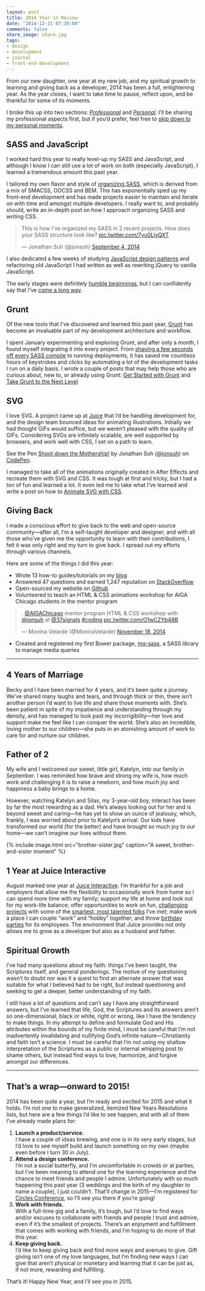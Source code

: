 ```yaml
---
layout: post
title: 2014 Year in Review
date: "2014-12-31 07:30:00"
comments: false
share_image: share.jpg
tags:
- design
- development
- journal
- front-end-development
---
```


From our new daughter, one year at my new job, and my spiritual growth to learning and giving back as a developer, 2014 has been a full, enlightening year. As the year closes, I want to take time to pause, reflect upon, and be thankful for some of its moments.

<!--more-->

I broke this up into two sections: [*Professional*](#sass-and-javascript) and [*Personal*](#years-of-marriage "Skip to Personal"). I’ll be sharing my professional aspects first, but if you’d prefer, feel free to [skip down to my personal moments](#years-of-marriage "Skip to Personal").

## SASS and JavaScript

I worked hard this year to really level-up my SASS and JavaScript, and although I know I can still use a lot of work on both (especially JavaScript), I learned a tremendous amount this past year.

I tailored my own flavor and style of <a href="https://github.com/jonsuh/jonsuh.com/blob/github/assets/sass/screen.scss" target="_blank">organizing SASS</a>, which is derived from a mix of SMACSS, OOCSS and BEM. This has exponentially sped up my front-end development and has made projects easier to maintain and iterate on with time and amongst multiple developers. I really want to, and probably should, write an in-depth post on how I approach organizing SASS and writing CSS.

<blockquote class="twitter-tweet" lang="en"><p>This is how I’ve organized my SASS in 2 recent projects. How does your SASS structure look like? <a href="http://t.co/7yu0LiyQXT">pic.twitter.com/7yu0LiyQXT</a></p>&mdash; Jonathan Suh (@jonsuh) <a href="https://twitter.com/jonsuh/status/507607445276221440">September 4, 2014</a></blockquote>

I also dedicated a few weeks of studying <a href="https://github.com/shichuan/javascript-patterns" target="_blank">JavaScript design patterns</a> and refactoring old JavaScript I had written as well as rewriting jQuery to vanilla JavaScript.

The early stages were definitely <a href="https://twitter.com/jonsuh/status/434447173250330624" target="_blank">humble beginnings</a>, but I can confidently say that I’ve <a href="https://github.com/jonsuh/jonsuh.com/blob/github/assets/js/src/utility.js" target="_blank">come a long way</a>.

## Grunt

Of the new tools that I’ve discovered and learned this past year, <a href="http://gruntjs.com/" target="_blank">Grunt</a> has become an invaluable part of my development architecture and workflow.

I spent January experimenting and exploring Grunt, and after only a month, I found myself integrating it into every project. From <a href="https://twitter.com/jonsuh/status/522867758518636544" target="_blank">shaving a few seconds off every SASS compile</a> to running deployments, it has saved me countless hours of keystrokes and clicks by automating a lot of the development tasks I run on a daily basis. I wrote a couple of posts that may help those who are curious about, new to, or already using Grunt: <a href="/blog/get-started-with-grunt/" target="_blank">Get Started with Grunt</a> and <a href="/blog/take-grunt-to-the-next-level/" target="_blank">Take Grunt to the Next Level</a>

## SVG

I love SVG. A project came up at <a href="http://www.juiceinteractive.com" target="_blank">Juice</a> that I’d be handling development for, and the design team bounced ideas for animating illustrations. Initially we had thought GIFs would suffice, but we weren’t pleased with the quality of GIFs. Considering SVGs are infinitely scalable, are well supported by browsers, and work well with CSS, I set on a path to learn.

<p data-height="495" data-theme-id="0" data-slug-hash="hzxng" data-default-tab="result" data-user="jonsuh" class="codepen">See the Pen <a href="http://codepen.io/jonsuh/pen/hzxng/">Shoot down the Mothership!</a> by Jonathan Suh (<a href="http://codepen.io/jonsuh">@jonsuh</a>) on <a href="http://codepen.io">CodePen</a>.</p>
<script async src="//assets.codepen.io/assets/embed/ei.js"></script>

I managed to take all of the animations originally created in After Effects and recreate them with SVG and CSS. It was tough at first and tricky, but I had a ton of fun and learned a lot. It even led me to take what I’ve learned and write a post on how to <a href="/blog/animate-svg-with-css/">Animate SVG with CSS</a>.

## Giving Back

I made a conscious effort to give back to the web and open-source community—after all, I’m a self-taught developer and designer, and with all those who’ve given me the opportunity to learn with their contributions, I felt it was only right and my turn to give back. I spread out my efforts through various channels.

Here are some of the things I did this year:

- Wrote 13 how-to guides/tutorials on my <a href="/blog" target="_blank">blog</a>
- Answered 47 questions and earned 1,247 reputation on <a href="{{ site.social.stackoverflow }}">StackOverflow</a>
- Open-sourced my website on <a href="https://github.com/jonsuh/jonsuh.com" target="_blank">Github</a>
- Volunteered to teach an HTML & CSS animations workshop for AIGA Chicago students in the mentor program

<blockquote class="twitter-tweet" lang="en"><p>. <a href="https://twitter.com/AIGAChicago">@AIGAChicago</a> mentor program HTML &amp; CSS workshop with <a href="https://twitter.com/jonsuh">@jonsuh</a> at <a href="https://twitter.com/37signals">@37signals</a> <a href="https://twitter.com/hashtag/coding?src=hash">#coding</a> <a href="http://t.co/O1wCZYb48B">pic.twitter.com/O1wCZYb48B</a></p>&mdash; Monina Velarde (@MoninaVelarde) <a href="https://twitter.com/MoninaVelarde/status/534514518861549568">November 18, 2014</a></blockquote>

- Created and registered my first Bower package, <a href="https://github.com/jonsuh/mq-sass" target="_blank">mq-sass</a>, a SASS library to manage media queries

---

## 4 Years of Marriage

Becky and I have been married for 4 years, and it’s been quite a journey. We’ve shared many laughs and tears, and through thick or thin, there isn’t another person I’d want to live life and share those moments with. She’s been patient in spite of my impatience and understanding through my density, and has managed to look past my incorrigibility—her love and support make me feel like I can conquer the world. She’s also an incredible, loving mother to our children—she puts in an atonishing amount of work to care for and nurture our children.

## Father of 2

My wife and I welcomed our sweet, little girl, Katelyn, into our family in September. I was reminded how brave and strong my wife is, how much work and challenging it is to raise a newborn, and how much joy and happiness a baby brings to a home.

However, watching Katelyn and Silas, my 3-year-old boy, interact has been by far the most rewarding as a dad. He’s always looking out for her and is beyond sweet and caring—he has yet to show an ounce of jealousy, which, frankly, I was worried about prior to Katelyn’s arrival. Our kids have transformed our world (for the better) and have brought so much joy to our home—we can’t imagine our lives without them.

{% include image.html src="brother-sister.jpg" caption="A sweet, brother-and-sister moment" %}

## 1 Year at Juice Interactive

August marked one year at <a href="http://www.juiceinteractive.com" target="_blank">Juice Interactive</a>. I’m thankful for a job and employers that allow me the flexibility to occasionally work from home so I can spend more time with my family; support my life at home and look out for my work-life balance; offer opportunities to work on fun, <a href="http://www.juiceinteractive.com/work/" target="_blank">challenging projects</a> with some of the <a href="http://www.juiceinteractive.com/about/" target="_blank">smartest, most talented folks</a> I’ve met; make work a place I can couple “work” and “hobby” together; and throw <a href="https://twitter.com/latokarz/status/494829469161357314" target="_blank">birthday parties</a> for its employees. The environment that Juice provides not only allows me to grow as a developer but also as a husband and father.

## Spiritual Growth

I’ve had many questions about my faith: things I’ve been taught, the Scriptures itself, and general ponderings. The motive of my questioning wasn’t to doubt nor was it a quest to find an alternate answer that was suitable for what I believed had to be right, but instead questioning and seeking to get a deeper, better understanding of my faith.

I still have a lot of questions and can’t say I have any straightforward answers, but I’ve learned that life, God, the Scriptures and its answers aren’t so one-dimensional, black or white, right or wrong, like I have the tendency to make things. In my attempt to define and formulate God and His attributes within the bounds of my finite mind, I must be careful that I’m not inadvertently invalidating and nullifying God’s infinite nature—Christianity and faith isn’t a science. I must be careful that I’m not using my shallow interpretation of the Scriptures as a public or internal whipping post to shame others, but instead find ways to love, harmonize, and forgive amongst our differences.

---

## That’s a wrap—onward to 2015!

2014 has been quite a year, but I’m ready and excited for 2015 and what it holds. I’m not one to make generalized, itemized New Years Resolutions lists, but here are a few things I’d like to see happen, and with all of them I’ve already made plans for:

1. **Launch a product/service.**  
I have a couple of ideas brewing, and one is in its very early stages, but I’d love to see myself build and launch something on my own (maybe even before I turn 30 in July).
2. **Attend a design conference.**  
I’m not a social butterfly, and I’m uncomfortable in crowds or at parties, but I’ve been meaning to attend one for the learning experience and the chance to meet friends and people I admire. Unfortunately with so much happening this past year (3 weddings and the birth of my daughter to name a couple), I just couldn’t. That’ll change in 2015—I’m registered for <a href="http://circlesconference.com" target="_blank">Circles Conference</a>, so I’ll see you there if you’re going!
3. **Work with friends.**  
With a full-time gig and a family, it’s tough, but I’d love to find ways and/or excuses to collaborate with friends and people I trust and admire, even if it’s the smallest of projects. There’s an enjoyment and fulfillment that comes with working with friends, and I’m hoping to do more of that this year.
4. **Keep giving back.**  
I’d like to keep giving back and find more ways and avenues to give. Gift giving isn’t one of my love languages, but I’m finding new ways I can give that aren’t physical or monetary and learning that it can be just as, if not more, rewarding and fulfilling.

That’s it! Happy New Year, and I’ll see you in 2015.